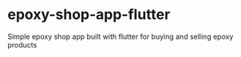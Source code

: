 # epoxy-shop-app-flutter
 Simple epoxy shop app built with flutter for buying and selling epoxy products
